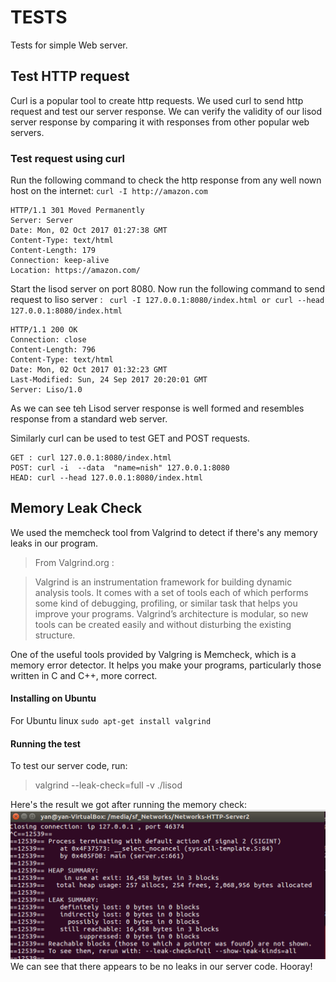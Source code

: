 # TESTS
Tests for simple Web server.

## Test HTTP request
Curl is a popular tool to create http requests. We used curl to send http request and test our server response. We can verify the validity of our lisod server response by comparing it with responses from other popular web servers. 

### Test request using curl

Run the following command to check the http response from any well nown host on the internet:  ``` curl -I http://amazon.com ```
```
HTTP/1.1 301 Moved Permanently
Server: Server
Date: Mon, 02 Oct 2017 01:27:38 GMT
Content-Type: text/html
Content-Length: 179
Connection: keep-alive
Location: https://amazon.com/

```

Start the lisod server on port 8080. Now run the following command to send request to liso server : ```  curl -I 127.0.0.1:8080/index.html or curl --head 127.0.0.1:8080/index.html ``` 
```
HTTP/1.1 200 OK
Connection: close
Content-Length: 796
Content-Type: text/html
Date: Mon, 02 Oct 2017 01:32:23 GMT
Last-Modified: Sun, 24 Sep 2017 20:20:01 GMT
Server: Liso/1.0
```

As we can see teh Lisod server response is well formed and resembles response from a standard web server.

Similarly curl can be used to test GET and POST requests.

```
GET : curl 127.0.0.1:8080/index.html
POST: curl -i  --data  "name=nish" 127.0.0.1:8080 
HEAD: curl --head 127.0.0.1:8080/index.html

```


## Memory Leak Check

We used the memcheck tool from Valgrind to detect if there's any memory leaks in our program.
>From Valgrind.org :   

>Valgrind is an instrumentation framework for building dynamic analysis tools. It comes with a set of tools each of which performs some kind of debugging, profiling, or similar task that helps you improve your programs. Valgrind’s architecture is modular, so new tools can be created easily and without disturbing the existing structure.

One of the useful tools provided by Valgring is Memcheck, which is a memory error detector. It helps you make your programs, particularly those written in C and C++, more correct.

#### Installing on Ubuntu
For Ubuntu linux ``` sudo apt-get install valgrind ```

#### Running the test
To test our server code, run:
>valgrind --leak-check=full -v ./lisod <portnumber>

Here's the result we got after running the memory check:
![memCheck](./images/memLeak.png)
We can see that there appears to be no leaks in our server code. Hooray!
